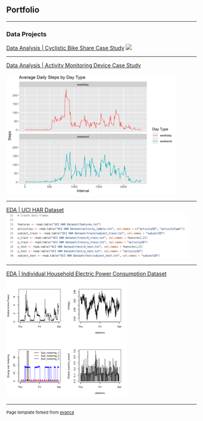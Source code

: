 ## Portfolio

---

### Data Projects 

[Data Analysis | Cyclistic Bike Share Case Study](/sample_page)
<img src="images/cyclistic_graph?raw=true"/>

---
[Data Analysis | Activity Monitoring Device Case Study](/pdf/sample_presentation.pdf)

<img src="images/fitbit.png?raw=true"/>

---
[EDA | UCI HAR Dataset](/sample_page)
<img src="images/uci_har.png?raw=true"/>

---
[EDA | Individual Household Electric Power Consumption Dataset](/EDA_project1)
<img src="images/EDA_project1.png?raw=true"/>

---
<p style="font-size:11px">Page template forked from <a href="https://github.com/evanca/quick-portfolio">evanca</a></p>
<!-- Remove above link if you don't want to attibute -->
